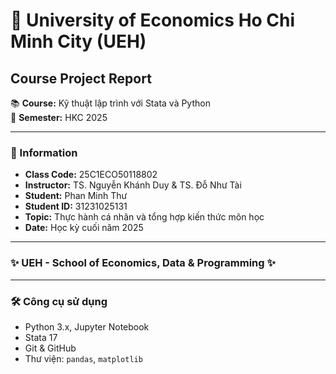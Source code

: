 # 📘 University of Economics Ho Chi Minh City (UEH)  
## Course Project Report

📚 **Course:** Kỹ thuật lập trình với Stata và Python  
📅 **Semester:** HKC 2025  

---

### 📌 Information
- **Class Code:** 25C1ECO50118802  
- **Instructor:** TS. Nguyễn Khánh Duy & TS. Đỗ Như Tài  
- **Student:** Phan Minh Thư  
- **Student ID:** 31231025131  
- **Topic:** Thực hành cá nhân và tổng hợp kiến thức môn học  
- **Date:** Học kỳ cuối năm 2025  

---

### ✨ UEH - School of Economics, Data & Programming ✨

---


### 🛠️ Công cụ sử dụng
- Python 3.x, Jupyter Notebook  
- Stata 17  
- Git & GitHub  
- Thư viện: `pandas`, `matplotlib`


